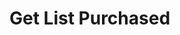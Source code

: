 Get List Purchased
===================

<style>
  .md-content__button {
    display: none;
  }
</style>